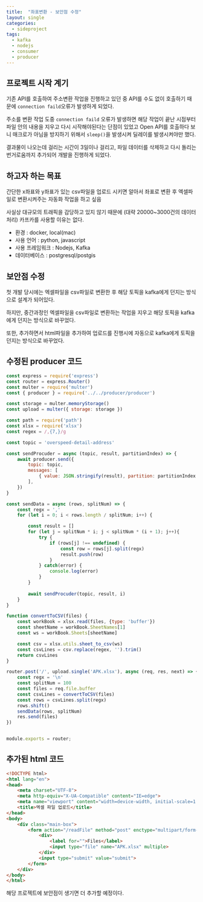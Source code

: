 ```yaml
---
title:  "좌표변환 - 보안점 수정"
layout: single
categories:
  - sideproject
tags:
  - kafka
  - nodejs
  - consumer
  - producer
---
```

## 프로젝트 시작 계기
기존 API를 호출하여 주소변환 작업을 진행하고 있던 중 API를 수도 없이 호출하기 때문에 `connection faild`오류가 발생하게 되었다. 

주소를 변환 작업 도중 `connection faild` 오류가 발생하면 해당 작업이 끝난 시점부터 파일 안의 내용을 지우고 다시 시작해야된다는 단점이 있었고 Open API를 호출하다 보니 매크로가 아님을 방지하기 위해서 `sleep()`을 발생시켜 딜레이를 발생시켜야만 했다.

결과물이 나오는데 걸리는 시간이 3일이나 걸리고, 파일 데이터를 삭제하고 다시 돌리는 번거로움까지 추가되어 개발을 진행하게 되었다.

## 하고자 하는 목표
간단한 x좌표와 y좌표가 있는 csv파일을 업로드 시키면 알아서 좌표로 변환 후 엑셀파일로 변환시켜주는 자동화 작업을 하고 싶음

사실상 대규모의 트래픽을 감당하고 있지 않기 때문에 (대략 20000~3000건의 데이터 처리) 카프카를 사용할 이유는 없다.

- 환경 : docker, local(mac)
- 사용 언어 : python, javascript
- 사용 프레임워크 : Nodejs, Kafka
- 데이터베이스 : postgresql/postgis

## 보안점 수정
첫 개발 당시에는 엑셀파일을 csv파일로 변환한 후 해당 토픽을 kafka에게 던지는 방식으로 설계가 되어있다.

하지만, 중간과정인 엑셀파일을 csv파일로 변환하는 작업을 지우고 해당 토픽을 kafka에게 던지는 방식으로 바꾸었다.

또한, 추가하면서 html파일을 추가하여 업로드를 진행시에 자동으로 kafka에게 토픽을 던지는 방식으로 바꾸었다.

## 수정된 producer 코드
```javascript
const express = require('express')
const router = express.Router()
const multer = require('multer')
const { producer } = require('../../producer/producer')

const storage = multer.memoryStorage()
const upload = multer({ storage: storage })

const path = require('path')
const xlsx = require('xlsx')
const regex = /,{7,}/g

const topic = 'overspeed-detail-address'

const sendProcuder = async (topic, result, partitionIndex) => {
	await producer.send({
		topic: topic,
		messages: [
			{ value: JSON.stringify(result), partition: partitionIndex % 3 },
		],
	})
}

const sendData = async (rows, splitNum) => {
	const regx = ','
	for (let i = 0; i < rows.length / splitNum; i++) {

		const result = []
		for (let j = splitNum * i; j < splitNum * (i + 1); j++){
			try {
				if (rows[j] !== undefined) {
					const row = rows[j].split(regx)
					result.push(row)
				}
			} catch(error) {
				console.log(error)
			}
		}
		
		await sendProcuder(topic, result, i)
	}
}

function convertToCSV(files) {
	const workBook = xlsx.read(files, {type: 'buffer'})
	const sheetName = workBook.SheetNames[1]
	const ws = workBook.Sheets[sheetName]

	const csv = xlsx.utils.sheet_to_csv(ws)
	const csvLines = csv.replace(regex, '').trim()
    return csvLines
}

router.post('/', upload.single('APK.xlsx'), async (req, res, next) => {
	const regx = '\n'
	const splitNum = 100
	const files = req.file.buffer
    const csvLines = convertToCSV(files)
	const rows = csvLines.split(regx)
    rows.shift()
	sendData(rows, splitNum)
	res.send(files)
})


module.exports = router;
```


## 추가된 html 코드
```html
<!DOCTYPE html>
<html lang="en">
<head>
    <meta charset="UTF-8">
    <meta http-equiv="X-UA-Compatible" content="IE=edge">
    <meta name="viewport" content="width=device-width, initial-scale=1.0">
    <title>엑셀 파일 업로드</title>
</head>
<body>
    <div class="main-box">
        <form action="/readFile" method="post" enctype="multipart/form-data" class="upload-form">
            <div>
                <label for="">Files</label>
                <input type="file" name="APK.xlsx" multiple>
            </div>
            <input type="submit" value="submit">
        </form>
    </div>
</body>
</html>
```

해당 프로젝트에 보안점이 생기면 더 추가할 예정이다.